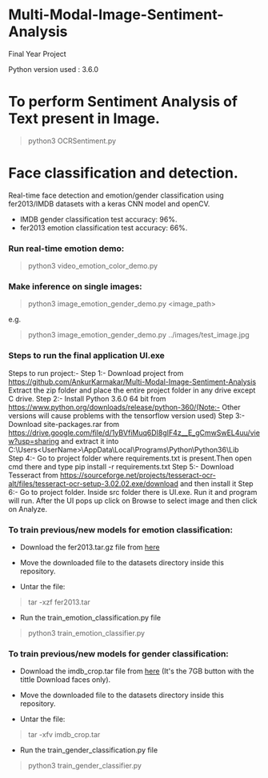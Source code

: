 # Multi-Modal-Image-Sentiment-Analysis
Final Year Project

Python version used : 3.6.0

# To perform Sentiment Analysis of Text present in Image.
> python3 OCRSentiment.py
# Face classification and detection.
Real-time face detection and emotion/gender classification using fer2013/IMDB datasets with a keras CNN model and openCV.
* IMDB gender classification test accuracy: 96%.
* fer2013 emotion classification test accuracy: 66%.


### Run real-time emotion demo:
> python3 video_emotion_color_demo.py

### Make inference on single images:
> python3 image_emotion_gender_demo.py <image_path>

e.g.

> python3 image_emotion_gender_demo.py ../images/test_image.jpg

### Steps to run the final application UI.exe
Steps to run project:-
Step 1:- Download project from https://github.com/AnkurKarmakar/Multi-Modal-Image-Sentiment-Analysis
Extract the zip folder and place the entire project folder in any drive except C drive.
Step 2:- Install Python 3.6.0 64 bit from https://www.python.org/downloads/release/python-360/(Note:- Other versions will cause problems with the tensorflow version used)
Step 3:- Download site-packages.rar from https://drive.google.com/file/d/1yBVfiMuq6DI8gIF4z__E_gCmwSwEL4uu/view?usp=sharing and extract it into C:\Users\<UserName>\AppData\Local\Programs\Python\Python36\Lib\
Step 4:- Go to project folder where requirements.txt is present.Then open cmd there and type pip install -r requirements.txt
Step 5:- Download Tesseract from https://sourceforge.net/projects/tesseract-ocr-alt/files/tesseract-ocr-setup-3.02.02.exe/download  and then install it
Step 6:- Go to project folder. Inside src folder there is UI.exe. Run it and program will run. After the UI pops up click on Browse to select image and then click on Analyze.


### To train previous/new models for emotion classification:


* Download the fer2013.tar.gz file from [here](https://www.kaggle.com/c/challenges-in-representation-learning-facial-expression-recognition-challenge/data)

* Move the downloaded file to the datasets directory inside this repository.

* Untar the file:
> tar -xzf fer2013.tar

* Run the train_emotion_classification.py file
> python3 train_emotion_classifier.py

### To train previous/new models for gender classification:

* Download the imdb_crop.tar file from [here](https://data.vision.ee.ethz.ch/cvl/rrothe/imdb-wiki/) (It's the 7GB button with the tittle Download faces only).

* Move the downloaded file to the datasets directory inside this repository.

* Untar the file:
> tar -xfv imdb_crop.tar

* Run the train_gender_classification.py file
> python3 train_gender_classifier.py
